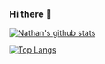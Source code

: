### Hi there 👋

[![Nathan's github stats](https://github-readme-stats.vercel.app/api?username=cnorick&count_private=true&show_icons=true&hide=contribs&theme=blue-green)](https://github.com/anuraghazra/github-readme-stats)

[![Top Langs](https://github-readme-stats.vercel.app/api/top-langs/?username=cnorick&count_private=true&theme=blue-green&layout=compact)](https://github.com/anuraghazra/github-readme-stats)

<!--
**cnorick/cnorick** is a ✨ _special_ ✨ repository because its `README.md` (this file) appears on your GitHub profile.

Here are some ideas to get you started:

- 🔭 I’m currently working on ...
- 🌱 I’m currently learning ...
- 👯 I’m looking to collaborate on ...
- 🤔 I’m looking for help with ...
- 💬 Ask me about ...
- 📫 How to reach me: ...
- 😄 Pronouns: ...
- ⚡ Fun fact: ...
-->
